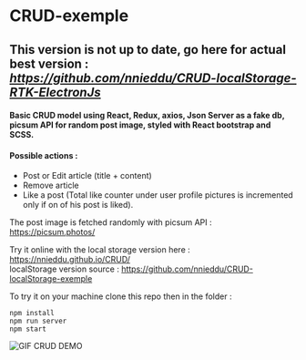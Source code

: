 # CRUD-exemple   
## This version is not up to date, go here for actual best version : *https://github.com/nnieddu/CRUD-localStorage-RTK-ElectronJs*  
  
#### Basic CRUD model using React, Redux, axios, Json Server as a fake db, picsum API for random post image, styled with React bootstrap and SCSS.  
  
#### Possible actions :  
- Post or Edit article (title + content)  
-	Remove article  
- Like a post (Total like counter under user profile pictures is incremented only if on of his post is liked).

The post image is fetched randomly with picsum API :
https://picsum.photos/
   
    
Try it online with the local storage version here : https://nnieddu.github.io/CRUD/  
localStorage version source : https://github.com/nnieddu/CRUD-localStorage-exemple  
  
   
To try it on your machine clone this repo then in the folder :
```
npm install
npm run server
npm start
```

<img alt="GIF CRUD DEMO" src="https://github.com/nnieddu/CRUD-exemple/blob/main/img.gif"/>
